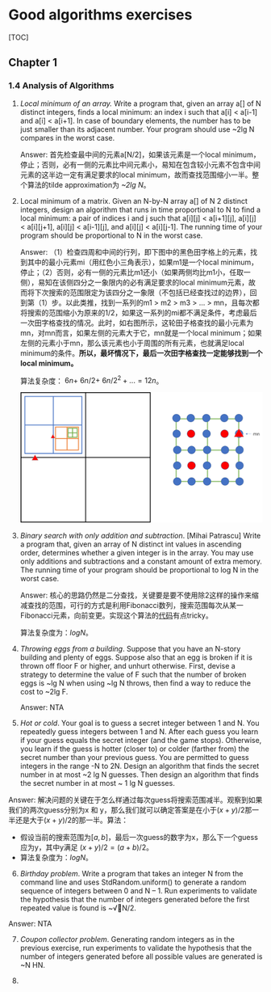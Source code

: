 # Good algorithms exercises

[TOC]

## Chapter 1

###  1.4 Analysis of Algorithms

1. *Local minimum of an array.* Write a program that, given an array a[] of N distinct integers, finds a local minimum: an index i such that a[i] < a[i-1] and a[i] < a[i+1]. In case of boundary elements, the number has to be just smaller than its adjacent number. Your program should use ~2lg N compares in the worst case.

   Answer: 首先检查最中间的元素a[N/2]，如果该元素是一个local minimum，停止；否则，必有一侧的元素比中间元素小，易知在包含较小元素不包含中间元素的这半边一定有满足要求的local minimum，故而查找范围缩小一半。整个算法的tilde approximation为 *~2lg N*。

2. Local minimum of a matrix. Given an N-by-N array a[] of N 2 distinct integers, design an algorithm that runs in time proportional to N to find a local minimum: a pair of indices i and j such that a\[i\]\[j\] < a\[i+1\]\[j\], a\[i\]\[j\] < a\[i\]\[j+1\], a\[i\]\[j\] < a\[i-1\]\[j\], and a\[i\]\[j\] < a\[i\]\[j-1\]. The running time of your program should be proportional to N in the worst case.

   Answer: （1）检查四周和中间的行列，即下图中的黑色田字格上的元素，找到其中的最小元素mi（用红色小三角表示），如果m1是一个local minimum，停止；（2）否则，必有一侧的元素比m1还小（如果两侧均比m1小，任取一侧），易知在该侧四分之一象限内的必有满足要求的local minimum元素，故而将下次搜索的范围限定为该四分之一象限（不包括已经查找过的边界），回到第（1）步。以此类推，找到一系列的m1 > m2 > m3 > ... > mn，且每次都将搜索的范围缩小为原来的$1/2$，如果这一系列的mi都不满足条件，考虑最后一次田字格查找的情况。此时，如右图所示，这轮田子格查找的最小元素为mn，对mn而言，如果左侧的元素大于它，mn就是一个local minimum；如果左侧的元素小于mn，那么该元素也小于周围的所有元素，也就满足local minimum的条件。**所以，最坏情况下，最后一次田字格查找一定能够找到一个local minimum。**

   算法复杂度：$~6n + ~6n/2 + ~6n/2^2 + ...  = 12n$。

   ![picture 001](assets/001.png)

3. *Binary search with only addition and subtraction*. [Mihai Patrascu] Write a program that, given an array of N distinct int values in ascending order, determines whether a given integer is in the array. You may use only additions and subtractions and a constant amount of extra memory. The running time of your program should be proportional to log N in the worst case.

   Answer: 核心的思路仍然是二分查找，关键要是要不使用除2这样的操作来缩减查找的范围，可行的方式是利用Fibonacci数列，搜索范围每次从某一Fibonacci元素，向前变更。实现这个算法的[代码](Codes/FibBinarySearch.java)有点tricky。

   算法复杂度为：$log N$。

4. *Throwing eggs from a building*. Suppose that you have an N-story building and plenty of eggs. Suppose also that an egg is broken if it is thrown off floor F or higher, and unhurt otherwise. First, devise a strategy to determine the value of F such that the number of broken eggs is ~lg N when using ~lg N throws, then find a way to reduce the cost to ~2lg F.

   Answer: NTA

5. *Hot or cold*. Your goal is to guess a secret integer between 1 and N. You repeatedly guess integers between 1 and N. After each guess you learn if your guess equals the secret integer (and the game stops). Otherwise, you learn if the guess is hotter (closer to) or colder (farther from) the secret number than your previous guess. You are permitted to guess integers in the range -N to 2N. Design an algorithm that finds the secret number in at most ~2 lg N guesses. Then design an algorithm that finds the secret number in at most ~ 1 lg N guesses.  

  Answer: 解决问题的关键在于怎么样通过每次guess将搜索范围减半。观察到如果我们的两次guess分别为x 和 y，那么我们就可以确定答案是在小于$(x + y) / 2$那一半还是大于$(x + y)/2$的那一半。算法：

  - 假设当前的搜索范围为$[a, b]$，最后一次guess的数字为x，那么下一个guess应为y，其中y满足 $(x + y) / 2 = (a + b) / 2$。
  - 算法复杂度为：$log N$。

6. *Birthday problem*. Write a program that takes an integer N from the command
  line and uses StdRandom.uniform() to generate a random sequence of integers between
  0 and N – 1. Run experiments to validate the hypothesis that the number of
  integers generated before the first repeated value is found is ~√N/2.

  Answer: NTA

7. *Coupon collector problem*. Generating random integers as in the previous exercise,
  run experiments to validate the hypothesis that the number of integers generated
  before all possible values are generated is ~N HN.

8. 

  ​    

  ​    

